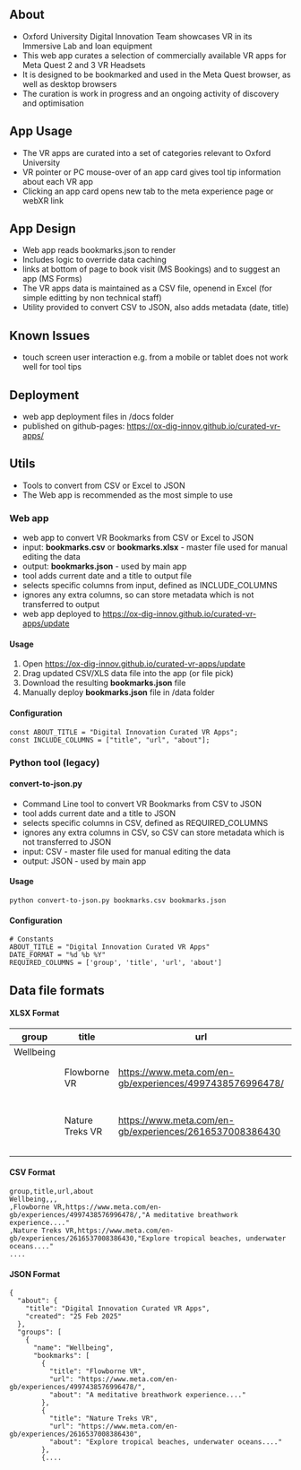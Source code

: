 ## About
- Oxford University Digital Innovation Team showcases VR in its Immersive Lab and loan equipment
- This web app curates a selection of commercially available VR apps for Meta Quest 2 and 3 VR Headsets
- It is designed to be bookmarked and used in the Meta Quest browser, as well as desktop browsers
- The curation is work in progress and an ongoing activity of discovery and optimisation

## App Usage
- The VR apps are curated into a set of categories relevant to Oxford University
- VR pointer or PC mouse-over of an app card gives tool tip information about each VR app
- Clicking an app card opens new tab to the meta experience page or webXR link

## App Design
- Web app reads bookmarks.json to render
- Includes logic to override data caching
- links at bottom of page to book visit (MS Bookings) and to suggest an app (MS Forms)
- The VR apps data is maintained as a CSV file, openend in Excel (for simple editting by non technical staff)
- Utility provided to convert CSV to JSON, also adds metadata (date, title)

## Known Issues
- touch screen user interaction e.g. from a mobile or tablet does not work well for tool tips  

## Deployment
- web app deployment files in /docs folder
- published on github-pages: https://ox-dig-innov.github.io/curated-vr-apps/

## Utils
- Tools to convert from CSV or Excel to JSON
- The Web app is recommended as the most simple to use

### Web app
- web app to convert VR Bookmarks from CSV or Excel to JSON
- input: **bookmarks.csv** or **bookmarks.xlsx** - master file used for manual editing the data
- output: **bookmarks.json** - used by main app
- tool adds current date and a title to output file
- selects specific columns from input, defined as INCLUDE_COLUMNS
- ignores any extra columns, so can store metadata which is not transferred to output
- web app deployed to https://ox-dig-innov.github.io/curated-vr-apps/update


#### Usage
1. Open https://ox-dig-innov.github.io/curated-vr-apps/update
2. Drag updated CSV/XLS data file into the app (or file pick)
3. Download the resulting **bookmarks.json** file
4. Manually deploy **bookmarks.json** file in /data folder


#### Configuration
```
const ABOUT_TITLE = "Digital Innovation Curated VR Apps";
const INCLUDE_COLUMNS = ["title", "url", "about"];

```



### Python tool (legacy)
#### convert-to-json.py
- Command Line tool to convert VR Bookmarks from CSV to JSON
- tool adds current date and a title to JSON
- selects specific columns in CSV, defined as REQUIRED_COLUMNS
- ignores any extra columns in CSV, so CSV can store metadata which is not transferred to JSON
- input: CSV - master file used for manual editing the data
- output: JSON - used by main app

#### Usage
`python convert-to-json.py bookmarks.csv bookmarks.json`

#### Configuration
```
# Constants
ABOUT_TITLE = "Digital Innovation Curated VR Apps"
DATE_FORMAT = "%d %b %Y"
REQUIRED_COLUMNS = ['group', 'title', 'url', 'about']
```


## Data file formats

#### XLSX Format

|group|title|url|about|
|-----|-----|---|-----|
|Wellbeing| | | |
| |Flowborne VR | https://www.meta.com/en-gb/experiences/4997438576996478/ | A meditative breathwork experience....|
| |Nature Treks VR | https://www.meta.com/en-gb/experiences/2616537008386430 | Explore tropical beaches, underwater oceans....|



#### CSV Format
```
group,title,url,about
Wellbeing,,,
,Flowborne VR,https://www.meta.com/en-gb/experiences/4997438576996478/,"A meditative breathwork experience...."
,Nature Treks VR,https://www.meta.com/en-gb/experiences/2616537008386430,"Explore tropical beaches, underwater oceans...."
....
```


#### JSON Format
```
{
  "about": {
    "title": "Digital Innovation Curated VR Apps",
    "created": "25 Feb 2025"
  },
  "groups": [
    {
      "name": "Wellbeing",
      "bookmarks": [
        {
          "title": "Flowborne VR",
          "url": "https://www.meta.com/en-gb/experiences/4997438576996478/",
          "about": "A meditative breathwork experience...."
        },
        {
          "title": "Nature Treks VR",
          "url": "https://www.meta.com/en-gb/experiences/2616537008386430",
          "about": "Explore tropical beaches, underwater oceans...."
        },
        {....
```

